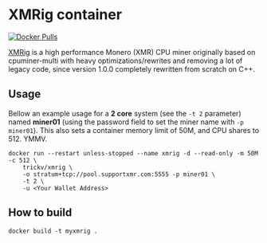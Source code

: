# XMRig container

[![Docker Pulls](https://img.shields.io/docker/pulls/trickv/xmrig.svg?style=plastic)](https://hub.docker.com/r/trickv/xmrig/)

[XMRig](https://github.com/xmrig/xmrig) is a high performance Monero (XMR) CPU miner originally based on
cpuminer-multi with heavy optimizations/rewrites and removing a lot of legacy
code, since version 1.0.0 completely rewritten from scratch on C++.

## Usage

Bellow an example usage for a **2 core** system (see the `-t 2` parameter) named
**miner01** (using the password field to set the miner name with `-p miner01`).
This also sets a container memory limit of 50M, and CPU shares to 512. YMMV.

```
docker run --restart unless-stopped --name xmrig -d --read-only -m 50M -c 512 \
    trickv/xmrig \
    -o stratum+tcp://pool.supportxmr.com:5555 -p miner01 \
    -t 2 \
    -u <Your Wallet Address>
```

## How to build

```
docker build -t myxmrig .
```
